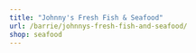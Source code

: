 ```yaml
---
title: "Johnny's Fresh Fish & Seafood"
url: /barrie/johnnys-fresh-fish-and-seafood/
shop: seafood
---
```

